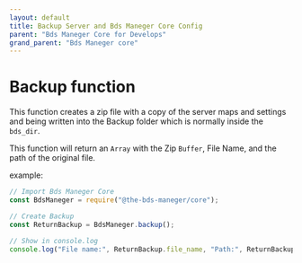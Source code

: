 ```yaml
---
layout: default
title: Backup Server and Bds Maneger Core Config
parent: "Bds Maneger Core for Develops"
grand_parent: "Bds Maneger core"
---
```


# Backup function

This function creates a zip file with a copy of the server maps and settings and being written into the Backup folder which is normally inside the `bds_dir`.

This function will return an `Array` with the Zip `Buffer`, File Name, and the path of the original file.

example:

```javascript
// Import Bds Maneger Core
const BdsManeger = require("@the-bds-maneger/core");

// Create Backup
const ReturnBackup = BdsManeger.backup();

// Show in console.log
console.log("File name:", ReturnBackup.file_name, "Path:", ReturnBackup.file_path)
```